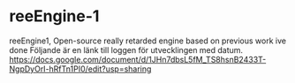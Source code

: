 # reeEngine-1
 reeEngine1, Open-source really retarded engine based on previous work ive done
 Följande är en länk till loggen för utvecklingen med datum.
 https://docs.google.com/document/d/1JHn7dbsL5fM_TS8hsnB2433T-NgpDyOrI-hRfTn1PI0/edit?usp=sharing

